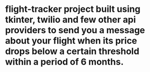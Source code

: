# flight-tracker project built using tkinter, twilio and few other api providers to send you a message about your flight when its price drops below a certain threshold within a period of 6 months.

